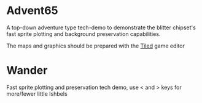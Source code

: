 # Advent65

A top-down adventure type tech-demo to demonstrate the blitter chipset's fast
sprite plotting and background preservation capabilities.

The maps and graphics should be prepared with the [Tiled](https://www.mapeditor.org/)
game editor

# Wander

Fast sprite plotting and preservation tech demo, use < and > keys for 
more/fewer little Ishbels
